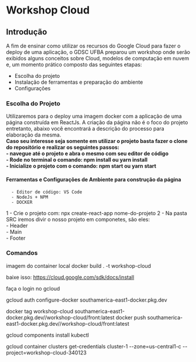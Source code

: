 # Workshop Cloud

## Introdução
   A fim de ensinar como utilizar os recursos do  Google Cloud para fazer o deploy de uma aplicação, o GDSC UFBA preparou um workshop onde serão exibidos alguns conceitos sobre  Cloud, modelos de computação em nuvem e, um momento prático composto das seguintes etapas:
   - Escolha do projeto  
   - Instalação de ferramentas e preparação do ambiente
   - Configurações    
 
 
 ### Escolha do Projeto
   Utilizaremos para o deploy uma imagem docker com a aplicação de uma página construída em ReactJs. 
   A criação da página não é o foco do projeto entretanto, abaixo você encontrará a descrição do processo para elaboração da mesma. <br>
   <strong> Caso seu interesse seja somente em utilizar o projeto basta fazer o clone do repositório e  realizar os seguintes passos: <br>
         - navegue até o projeto e abra o mesmo com seu editor de código <br>
         - Rode no terminal o comando: npm install ou yarn install <br>
         - Inicialize o projeto com o comando: npm start ou yarn start
   </strong>
   
   #### Ferramentas e Configurações de Ambiente para construção da página
      - Editor de código: VS Code
      - NodeJs + NPM
      - DOCKER 
   1 -  Crie o projeto com: npx create-react-app nome-do-projeto
   2 -  Na pasta SRC iremos divir o nosso projeto em componetes, são eles: <br>
         - Header <br>
         - Main <br>
         - Footer
   
      
### Comandos


imagem do container local
docker build . -t workshop-cloud

baixe isso: https://cloud.google.com/sdk/docs/install

faça o login no gcloud

gcloud auth configure-docker southamerica-east1-docker.pkg.dev

docker tag workshop-cloud southamerica-east1-docker.pkg.dev/<project-id>/workshop-cloud/front:latest
docker push southamerica-east1-docker.pkg.dev/<project-id>/workshop-cloud/front:latest

gcloud components install kubectl

gcloud container clusters get-credentials cluster-1 --zone=us-central1-c --project=workshop-cloud-340123
